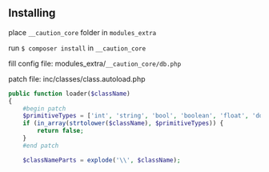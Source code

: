 ## Installing
place ``__caution_core`` folder in ``modules_extra``

run ``$ composer install`` in ``__caution_core``

fill config file: modules_extra/``__caution_core/db.php``

patch file: inc/classes/class.autoload.php
```php
public function loader($className)
{
	#begin patch
	$primitiveTypes = ['int', 'string', 'bool', 'boolean', 'float', 'double', 'array', 'object', 'null',  'void', 'mixed'];
	if (in_array(strtolower($className), $primitiveTypes)) {
		return false;
	}
	#end patch

	$classNameParts = explode('\\', $className);
```
